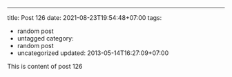 ---
title: Post 126
date: 2021-08-23T19:54:48+07:00
tags:
  - random post
  - untagged
category:
  - random post
  - uncategorized
updated: 2013-05-14T16:27:09+07:00

This is content of post 126